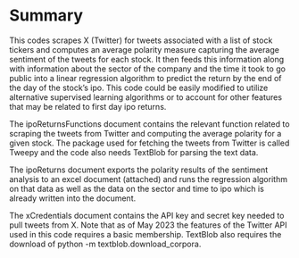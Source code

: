 # Summary

This codes scrapes X (Twitter) for tweets associated with a list of stock tickers and computes an average polarity measure capturing the average sentiment of the tweets for each stock. It then feeds this information along with information about the sector of the company and the time it took to go public into a linear regression algorithm to predict the return by the end of the day of the stock’s ipo. This code could be easily modified to utilize alternative supervised learning algorithms or to account for other features that may be related to first day ipo returns. 

The ipoReturnsFunctions document contains the relevant function related to scraping the tweets from Twitter and computing the average polarity for a given stock. The package used for fetching the tweets from Twitter is called Tweepy and the code also needs TextBlob for parsing the text data.

The ipoReturns document exports the polarity results of the sentiment analysis to an excel document (attached) and runs the regression algorithm on that data as well as the data on the sector and time to ipo which is already written into the document. 

The xCredentials document contains the API key and secret key needed to pull tweets from X. Note that as of May 2023 the features of the Twitter API used in this code requires a basic membership. TextBlob also requires the download of python -m textblob.download_corpora.
